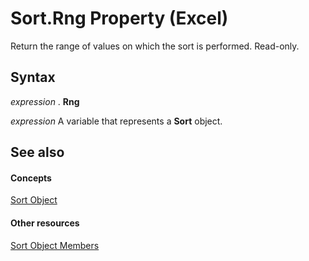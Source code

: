 
# Sort.Rng Property (Excel)

Return the range of values on which the sort is performed. Read-only.


## Syntax

 _expression_ . **Rng**

 _expression_ A variable that represents a **Sort** object.


## See also


#### Concepts


[Sort Object](637ee681-743c-5196-2bfc-4a5bea025295.md)
#### Other resources


[Sort Object Members](032ef613-d7f4-9fdc-e58c-3a1749396b3e.md)
